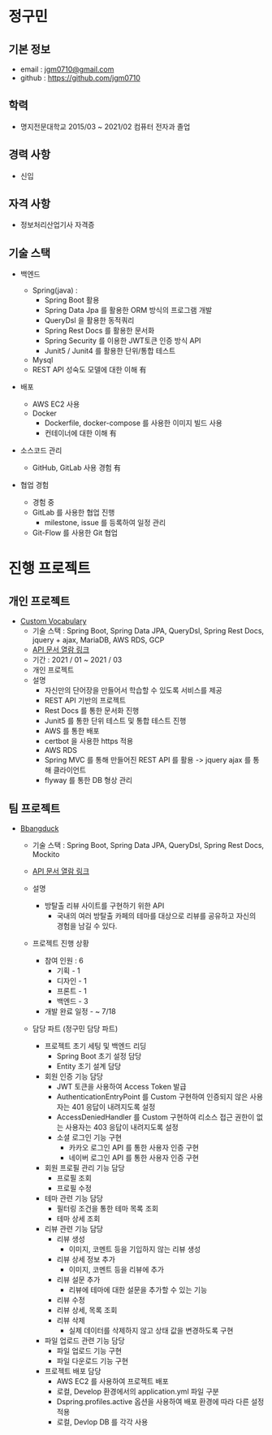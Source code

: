 # 정구민

## 기본 정보

- email : jgm0710@gmail.com
- github : https://github.com/jgm0710

## 학력

- 명지전문대학교 2015/03 ~ 2021/02 컴퓨터 전자과 졸업

## 경력 사항

- 신입

## 자격 사항

- 정보처리산업기사 자격증

## 기술 스택

- 백엔드
  - Spring(java) : 
    - Spring Boot 활용
    - Spring Data Jpa 를 활용한 ORM 방식의 프로그램 개발
    - QueryDsl 을 활용한 동적쿼리
    - Spring Rest Docs 를 활용한 문서화
    - Spring Security 를 이용한 JWT토큰 인증 방식 API
    - Junit5 / Junit4 를 활용한 단위/통합 테스트
  - Mysql
  - REST API 성숙도 모델에 대한 이해 有

- 배포
  - AWS EC2 사용 
  - Docker 
    - Dockerfile, docker-compose 를 사용한 이미지 빌드 사용
    - 컨테이너에 대한 이해 有

- 소스코드 관리
  - GitHub, GitLab 사용 경험 有

- 협업 경험
  - 경험 중
  - GitLab 를 사용한 협업 진행
    - milestone, issue 를 등록하여 일정 관리
  - Git-Flow 를 사용한 Git 협업 



# 진행 프로젝트

## 개인 프로젝트

- [Custom Vocabulary](https://github.com/jgm0710/custom-vocabulary)
  - 기술 스택 : Spring Boot, Spring Data JPA, QueryDsl, Spring Rest Docs, jquery + ajax, MariaDB, AWS RDS, GCP
  - [API 문서 열람 링크](http://3.35.0.222:8080/docs/index.html)
  - 기간 : 2021 / 01 ~ 2021 / 03
  - 개인 프로젝트
  - 설명
    - 자신만의 단어장을 만들어서 학습할 수 있도록 서비스를 제공
    - REST API 기반의 프로젝트
    - Rest Docs 를 통한 문서화 진행
    - Junit5 를 통한 단위 테스트 및 통합 테스트 진행
    - AWS 를 통한 배포
    - certbot 을 사용한 https 적용
    - AWS RDS
    - Spring MVC 를 통해 만들어진 REST API 를 활용 -> jquery ajax 를 통해 클라이언트 
    - flyway 를 통한 DB 형상 관리

## 팀 프로젝트 

- [Bbangduck](https://github.com/jgm0710/Bbangduck/tree/develop)
  - 기술 스택 : Spring Boot, Spring Data JPA, QueryDsl, Spring Rest Docs, Mockito 
  - [API 문서 열람 링크](http://13.125.48.96:8080/docs/index.html)
  - 설명 
    - 방탈출 리뷰 사이트를 구현하기 위한 API
      - 국내의 여러 방탈출 카페의 테마를 대상으로 리뷰를 공유하고 자신의 경험을 남길 수 있다.

  - 프로젝트 진행 상황 
    - 참여 인원 : 6
      - 기획 - 1
      - 디자인 - 1 
      - 프론트 - 1 
      - 백엔드 - 3
    - 개발 완료 일정 - ~ 7/18 

  - 담당 파트 (정구민 담당 파트) 
    - 프로젝트 초기 세팅 및 백엔드 리딩
      - Spring Boot 초기 설정 담당
      - Entity 초기 설계 담당
    - 회원 인증 기능 담당
      - JWT 토큰을 사용하여 Access Token 발급
      - AuthenticationEntryPoint 를 Custom 구현하여 인증되지 않은 사용자는 401 응답이 내려지도록 설정
      - AccessDeniedHandler 를 Custom 구현하여 리소스 접근 권한이 없는 사용자는 403 응답이 내려지도록 설정
      - 소셜 로그인 기능 구현
        - 카카오 로그인 API 를 통한 사용자 인증 구현
        - 네이버 로그인 API 를 통한 사용자 인증 구현
    - 회원 프로필 관리 기능 담당
      - 프로필 조회
      - 프로필 수정
    - 테마 관련 기능 담당
      - 필터링 조건을 통한 테마 목록 조회
      - 테마 상세 조회
    - 리뷰 관련 기능 담당
      - 리뷰 생성
        - 이미지, 코멘트 등을 기입하지 않는 리뷰 생성
      - 리뷰 상세 정보 추가
        - 이미지, 코멘트 등을 리뷰에 추가
      - 리뷰 설문 추가
        - 리뷰에 테마에 대한 설문을 추가할 수 있는 기능
      - 리뷰 수정
      - 리뷰 상세, 목록 조회
      - 리뷰 삭제 
        - 실제 데이터를 삭제하지 않고 상태 값을 변경하도록 구현
    - 파일 업로드 관련 기능 담당 
      - 파일 업로드 기능 구현
      - 파일 다운로드 기능 구현 
    - 프로젝트 배포 담당 
      - AWS EC2 를 사용하여 프로젝트 배포
      - 로컬, Develop 환경에서의 application.yml 파일 구분
      - Dspring.profiles.active 옵션을 사용하여 배포 환경에 따라 다른 설정 적용
      - 로컬, Devlop DB 를 각각 사용